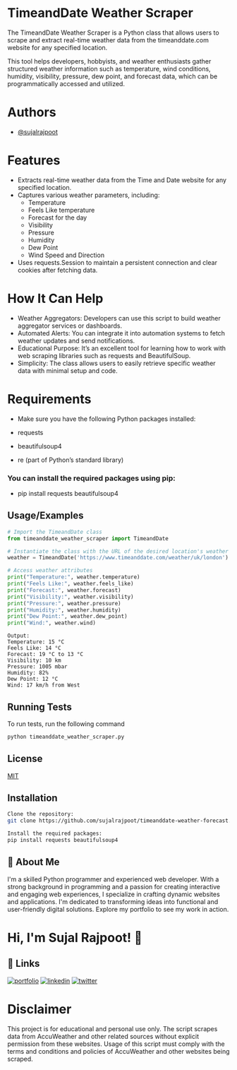 
# TimeandDate Weather Scraper
The TimeandDate Weather Scraper is a Python class that allows users to scrape and extract real-time weather data from the timeanddate.com website for any specified location.

This tool helps developers, hobbyists, and weather enthusiasts gather structured weather information such as temperature, wind conditions, humidity, visibility, pressure, dew point, and forecast data, which can be programmatically accessed and utilized.
# Authors

- [@sujalrajpoot](https://github.com/sujalrajpoot)

# Features

- Extracts real-time weather data from the Time and Date website for any specified location.
- Captures various weather parameters, including:
    - Temperature
    - Feels Like temperature
    - Forecast for the day
    - Visibility
    - Pressure
    - Humidity
    - Dew Point
    - Wind Speed and Direction
- Uses requests.Session to maintain a persistent connection and clear cookies after fetching data.

# How It Can Help

- Weather Aggregators: Developers can use this script to build weather aggregator services or dashboards.
- Automated Alerts: You can integrate it into automation systems to fetch weather updates and send notifications.
- Educational Purpose: It’s an excellent tool for learning how to work with web scraping libraries such as requests and BeautifulSoup.
- Simplicity: The class allows users to easily retrieve specific weather data with minimal setup and code.

# Requirements

- Make sure you have the following Python packages installed:

- requests
- beautifulsoup4
- re (part of Python’s standard library)
### You can install the required packages using pip:

- pip install requests beautifulsoup4
## Usage/Examples

```python
# Import the TimeandDate class
from timeanddate_weather_scraper import TimeandDate

# Instantiate the class with the URL of the desired location's weather page
weather = TimeandDate('https://www.timeanddate.com/weather/uk/london')

# Access weather attributes
print("Temperature:", weather.temperature)
print("Feels Like:", weather.feels_like)
print("Forecast:", weather.forecast)
print("Visibility:", weather.visibility)
print("Pressure:", weather.pressure)
print("Humidity:", weather.humidity)
print("Dew Point:", weather.dew_point)
print("Wind:", weather.wind)
```
```
Output:
Temperature: 15 °C
Feels Like: 14 °C
Forecast: 19 °C to 13 °C
Visibility: 10 km
Pressure: 1005 mbar
Humidity: 82%
Dew Point: 12 °C
Wind: 17 km/h from West
```


## Running Tests

To run tests, run the following command

```python
python timeanddate_weather_scraper.py
```


## License

[MIT](https://choosealicense.com/licenses/mit/)


## Installation


```bash
Clone the repository:
git clone https://github.com/sujalrajpoot/timeanddate-weather-forecast.git

Install the required packages: 
pip install requests beautifulsoup4
```
    
## 🚀 About Me
I'm a skilled Python programmer and experienced web developer. With a strong background in programming and a passion for creating interactive and engaging web experiences, I specialize in crafting dynamic websites and applications. I'm dedicated to transforming ideas into functional and user-friendly digital solutions. Explore my portfolio to see my work in action.
# Hi, I'm Sujal Rajpoot! 👋


## 🔗 Links
[![portfolio](https://img.shields.io/badge/my_portfolio-000?style=for-the-badge&logo=ko-fi&logoColor=white)](https://sujalrajpoot.netlify.app/)
[![linkedin](https://img.shields.io/badge/linkedin-0A66C2?style=for-the-badge&logo=linkedin&logoColor=white)](https://www.linkedin.com/in/sujal-rajpoot-469888305/)
[![twitter](https://img.shields.io/badge/twitter-1DA1F2?style=for-the-badge&logo=twitter&logoColor=white)](https://twitter.com/sujalrajpoot70)


# Disclaimer
This project is for educational and personal use only. The script scrapes data from AccuWeather and other related sources without explicit permission from these websites. Usage of this script must comply with the terms and conditions and policies of AccuWeather and other websites being scraped.
